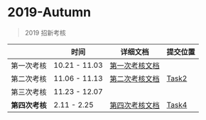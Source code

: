 # 2019-Autumn
>  2019 招新考核

|                | 时间          | 详细文档                              | 提交位置         |
| -------------- | ------------- | ------------------------------------- | ---------------- |
| 第一次考核     | 10.21 - 11.03 | [第一次考核文档](./Doc/第一次考核.md) |                  |
| 第二次考核     | 11.06 - 11.13 | [第二次考核文档](./Doc/第二次考核.md) | [Task2](./Task2) |
| 第三次考核     | 11.23 - 12.07 |                                       |                  |
| **第四次考核** | 2.11 - 2.25   | [第四次考核文档](./Doc/第四次考核.md) | [Task4](./Task4) |

